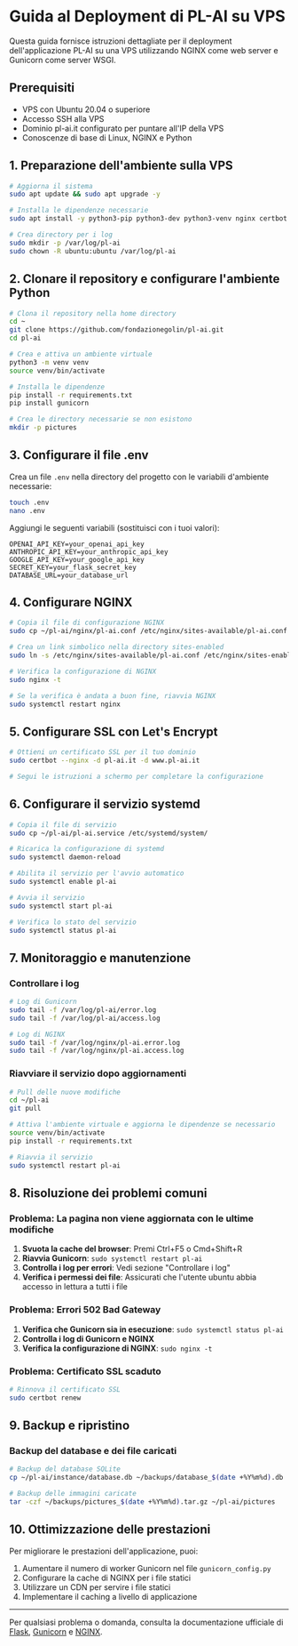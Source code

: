 # Guida al Deployment di PL-AI su VPS

Questa guida fornisce istruzioni dettagliate per il deployment dell'applicazione PL-AI su una VPS utilizzando NGINX come web server e Gunicorn come server WSGI.

## Prerequisiti

- VPS con Ubuntu 20.04 o superiore
- Accesso SSH alla VPS
- Dominio pl-ai.it configurato per puntare all'IP della VPS
- Conoscenze di base di Linux, NGINX e Python

## 1. Preparazione dell'ambiente sulla VPS

```bash
# Aggiorna il sistema
sudo apt update && sudo apt upgrade -y

# Installa le dipendenze necessarie
sudo apt install -y python3-pip python3-dev python3-venv nginx certbot python3-certbot-nginx git

# Crea directory per i log
sudo mkdir -p /var/log/pl-ai
sudo chown -R ubuntu:ubuntu /var/log/pl-ai
```

## 2. Clonare il repository e configurare l'ambiente Python

```bash
# Clona il repository nella home directory
cd ~
git clone https://github.com/fondazionegolin/pl-ai.git
cd pl-ai

# Crea e attiva un ambiente virtuale
python3 -m venv venv
source venv/bin/activate

# Installa le dipendenze
pip install -r requirements.txt
pip install gunicorn

# Crea le directory necessarie se non esistono
mkdir -p pictures
```

## 3. Configurare il file .env

Crea un file `.env` nella directory del progetto con le variabili d'ambiente necessarie:

```bash
touch .env
nano .env
```

Aggiungi le seguenti variabili (sostituisci con i tuoi valori):

```
OPENAI_API_KEY=your_openai_api_key
ANTHROPIC_API_KEY=your_anthropic_api_key
GOOGLE_API_KEY=your_google_api_key
SECRET_KEY=your_flask_secret_key
DATABASE_URL=your_database_url
```

## 4. Configurare NGINX

```bash
# Copia il file di configurazione NGINX
sudo cp ~/pl-ai/nginx/pl-ai.conf /etc/nginx/sites-available/pl-ai.conf

# Crea un link simbolico nella directory sites-enabled
sudo ln -s /etc/nginx/sites-available/pl-ai.conf /etc/nginx/sites-enabled/

# Verifica la configurazione di NGINX
sudo nginx -t

# Se la verifica è andata a buon fine, riavvia NGINX
sudo systemctl restart nginx
```

## 5. Configurare SSL con Let's Encrypt

```bash
# Ottieni un certificato SSL per il tuo dominio
sudo certbot --nginx -d pl-ai.it -d www.pl-ai.it

# Segui le istruzioni a schermo per completare la configurazione
```

## 6. Configurare il servizio systemd

```bash
# Copia il file di servizio
sudo cp ~/pl-ai/pl-ai.service /etc/systemd/system/

# Ricarica la configurazione di systemd
sudo systemctl daemon-reload

# Abilita il servizio per l'avvio automatico
sudo systemctl enable pl-ai

# Avvia il servizio
sudo systemctl start pl-ai

# Verifica lo stato del servizio
sudo systemctl status pl-ai
```

## 7. Monitoraggio e manutenzione

### Controllare i log

```bash
# Log di Gunicorn
sudo tail -f /var/log/pl-ai/error.log
sudo tail -f /var/log/pl-ai/access.log

# Log di NGINX
sudo tail -f /var/log/nginx/pl-ai.error.log
sudo tail -f /var/log/nginx/pl-ai.access.log
```

### Riavviare il servizio dopo aggiornamenti

```bash
# Pull delle nuove modifiche
cd ~/pl-ai
git pull

# Attiva l'ambiente virtuale e aggiorna le dipendenze se necessario
source venv/bin/activate
pip install -r requirements.txt

# Riavvia il servizio
sudo systemctl restart pl-ai
```

## 8. Risoluzione dei problemi comuni

### Problema: La pagina non viene aggiornata con le ultime modifiche

1. **Svuota la cache del browser**: Premi Ctrl+F5 o Cmd+Shift+R
2. **Riavvia Gunicorn**: `sudo systemctl restart pl-ai`
3. **Controlla i log per errori**: Vedi sezione "Controllare i log"
4. **Verifica i permessi dei file**: Assicurati che l'utente ubuntu abbia accesso in lettura a tutti i file

### Problema: Errori 502 Bad Gateway

1. **Verifica che Gunicorn sia in esecuzione**: `sudo systemctl status pl-ai`
2. **Controlla i log di Gunicorn e NGINX**
3. **Verifica la configurazione di NGINX**: `sudo nginx -t`

### Problema: Certificato SSL scaduto

```bash
# Rinnova il certificato SSL
sudo certbot renew
```

## 9. Backup e ripristino

### Backup del database e dei file caricati

```bash
# Backup del database SQLite
cp ~/pl-ai/instance/database.db ~/backups/database_$(date +%Y%m%d).db

# Backup delle immagini caricate
tar -czf ~/backups/pictures_$(date +%Y%m%d).tar.gz ~/pl-ai/pictures
```

## 10. Ottimizzazione delle prestazioni

Per migliorare le prestazioni dell'applicazione, puoi:

1. Aumentare il numero di worker Gunicorn nel file `gunicorn_config.py`
2. Configurare la cache di NGINX per i file statici
3. Utilizzare un CDN per servire i file statici
4. Implementare il caching a livello di applicazione

---

Per qualsiasi problema o domanda, consulta la documentazione ufficiale di [Flask](https://flask.palletsprojects.com/), [Gunicorn](https://docs.gunicorn.org/) e [NGINX](https://nginx.org/en/docs/).
